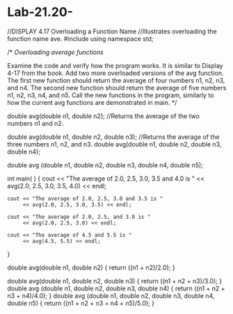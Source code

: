 # Lab-21.20-
//DISPLAY 4.17 Overloading a Function Name
//Illustrates overloading the function name ave.
#include <iostream>
using namespace std;

/*
_Overloading average functions_

Examine the code and verify how the program works. It is similar to Display 4-17 from the book.
Add two more overloaded versions of the avg function. The first new function should return the average of four numbers n1, n2, n3, and n4. The second new function should return the average of five numbers n1, n2, n3, n4, and n5. Call the new functions in the program, similarly to how the current avg functions are demonstrated in main. 
*/

double avg(double n1, double n2);
//Returns the average of the two numbers n1 and n2.

double avg(double n1, double n2, double n3);
//Returns the average of the three numbers n1, n2, and n3.
double avg(double n1, double n2, double n3, double n4);

double avg (double n1, double n2, double n3, double n4, double n5);

int main( )
{
    cout << "The average of 2.0, 2.5, 3.0, 3.5 and 4.0 is "
         << avg(2.0, 2.5, 3.0, 3.5, 4.0) << endl;

    cout << "The average of 2.0, 2.5, 3.0 and 3.5 is "
         << avg(2.0, 2.5, 3.0, 3.5) << endl;

    cout << "The average of 2.0, 2.5, and 3.0 is "
         << avg(2.0, 2.5, 3.0) << endl;

    cout << "The average of 4.5 and 5.5 is "
         << avg(4.5, 5.5) << endl;

}

double avg(double n1, double n2)
{
    return ((n1 + n2)/2.0);
}

double avg(double n1, double n2, double n3)
{
    return ((n1 + n2 + n3)/3.0);
}
double avg (double n1, double n2, double n3, double n4) 
{
   return ((n1 + n2 + n3 + n4)/4.0);
}
double avg (double n1, double n2, double n3, double n4, double n5) 
{
   return ((n1 + n2 + n3 + n4 + n5)/5.0);
}
